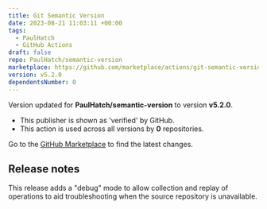 ```yaml
---
title: Git Semantic Version
date: 2023-08-21 11:03:11 +00:00
tags:
  - PaulHatch
  - GitHub Actions
draft: false
repo: PaulHatch/semantic-version
marketplace: https://github.com/marketplace/actions/git-semantic-version
version: v5.2.0
dependentsNumber: 0
---
```



Version updated for **PaulHatch/semantic-version** to version **v5.2.0**.
- This publisher is shown as 'verified' by GitHub.
- This action is used across all versions by **0** repositories.

Go to the [GitHub Marketplace](https://github.com/marketplace/actions/git-semantic-version) to find the latest changes.

## Release notes

This release adds a "debug" mode to allow collection and replay of operations to aid troubleshooting when the source repository is unavailable.
